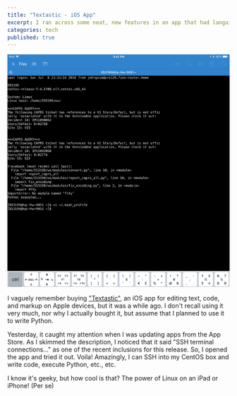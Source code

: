 ```yaml
---
title: "Textastic - iOS App"
excerpt: I ran across some neat, new features in an app that had languished on my iPad & iPhone.
categories: tech
published: true
---
```

!["Textastic"](/images/textastic.png)

I vaguely remember buying ["Textastic"](https://itunes.apple.com/us/app/textastic-code-editor-7/id1049254261?mt=8), an iOS app for editing text, code, and markup on Apple devices, but it was a while ago. I don't recall using it very much, nor why I actually bought it, but assume that I planned to use it to write Python. 

Yesterday, it caught my attention when I was updating apps from the App Store. As I skimmed the description, I noticed that it said "SSH terminal connections..." as one of the recent inclusions for this release. So, I opened the app and tried it out. Voila! Amazingly, I can SSH into my CentOS box and write code, execute Python, etc., etc. 

I know it's geeky, but how cool is that? The power of Linux on an iPad or iPhone! (Per se)